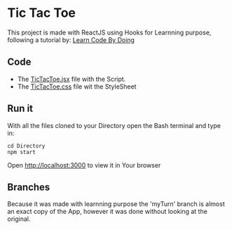 # Tic Tac Toe

This project is made with ReactJS using Hooks for Learnning purpose, following a tutorial by: <a href='https://www.youtube.com/channel/UCR4NsaYoCjkxwGT5vR16YhA'>Learn Code By Doing</a>

## Code

- The <a href='https://github.com/FelipeGuerra5/TIcTacToe/blob/b009b1c40f94e69e4a45ff9f4b64f90a87bd07f3/src/TicTacToe/TicTacToe.jsx'>TicTacToe.jsx</a> file with the Script.
- The <a href='https://github.com/FelipeGuerra5/TIcTacToe/blob/b009b1c40f94e69e4a45ff9f4b64f90a87bd07f3/src/TicTacToe/TicTacToe.jsx'>TicTacToe.css</a> file wit the StyleSheet

## Run it

With all the files cloned to your Directory open the Bash terminal and type in:

`cd Directory`<br>
`npm start`

Open <a href="http://localhost:3000">http://localhost:3000</a> to view it in Your browser

## Branches

Because it was made with learnning purpose the 'myTurn' branch is almost an exact copy of the App, however it was done without looking at the original.


